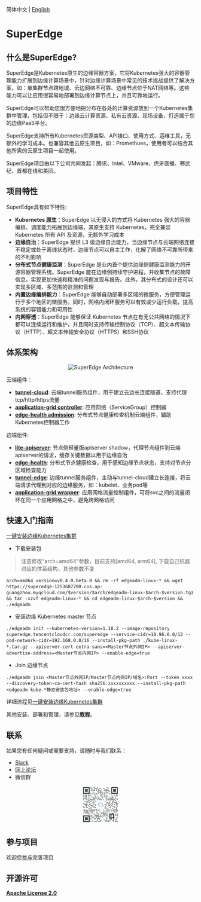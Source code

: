 简体中文 | [English](./README.md)

# SuperEdge

## 什么是SuperEdge?

SuperEdge是Kubernetes原生的边缘容器方案，它将Kubernetes强大的容器管理能力扩展到边缘计算场景中，针对边缘计算场景中常见的技术挑战提供了解决方案，如：单集群节点跨地域、云边网络不可靠、边缘节点位于NAT网络等。这些能力可以让应用很容易地部署到边缘计算节点上，并且可靠地运行。

SuperEdge可以帮助您很方便地把分布在各处的计算资源放到一个Kubernetes集群中管理，包括但不限于：边缘云计算资源、私有云资源、现场设备，打造属于您的边缘PaaS平台。 

SuperEdge支持所有Kubernetes资源类型、API接口、使用方式、运维工具，无额外的学习成本。也兼容其他云原生项目，如：Promethues，使用者可以结合其他所需的云原生项目一起使用。

SuperEdge项目由以下公司共同发起：腾讯、Intel、VMware、虎牙直播、寒武纪、首都在线和美团。


## 项目特性

SuperEdge具有如下特性:

- **Kubernetes 原生**：SuperEdge 以无侵入的方式将 Kubernetes 强大的容器编排、调度能力拓展到边缘端，其原生支持 Kubernetes，完全兼容 Kubernetes 所有 API 及资源，无额外学习成本
- **边缘自治**：SuperEdge 提供 L3 级边缘自治能力，当边缘节点与云端网络连接不稳定或处于离线状态时，边缘节点可以自主工作，化解了网络不可靠所带来的不利影响
- **分布式节点健康监测**：SuperEdge 是业内首个提供边缘侧健康监测能力的开源容器管理系统。SuperEdge 能在边缘侧持续守护进程，并收集节点的故障信息，实现更加快速和精准的问题发现与报告。此外，其分布式的设计还可以实现多区域、多范围的监测和管理
- **内置边缘编排能力**：SuperEdge 能够自动部署多区域的微服务，方便管理运行于多个地区的微服务。同时，网格内闭环服务可以有效减少运行负载，提高系统的容错能力和可用性
- **内网穿透**：SuperEdge 能够保证 Kubernetes 节点在有无公共网络的情况下都可以连续运行和维护，并且同时支持传输控制协议（TCP）、超文本传输协议（HTTP）、超文本传输安全协议（HTTPS）和SSH协议


## 体系架构

<div align="center">
  <img src="docs/img/superedge_arch.png" width=80% title="SuperEdge Architecture">
</div>

云端组件：

- [**tunnel-cloud**](docs/components/tunnel_CN.md): 云端tunnel服务组件，用于建立云边长连接隧道，支持代理tcp/http/https流量
- [**application-grid controller**](docs/components/service-group_CN.md): 应用网络（ServiceGroup）控制器
- [**edge-health admission**](docs/components/edge-health_CN.md): 分布式节点健康检查机制云端组件，辅助Kubernetes控制器工作

边端组件:

- [**lite-apiserver**](docs/components/lite-apiserver_CN.md): 节点侧轻量版apiserver shadow，代理节点组件到云端apiserver的请求，缓存关键数据以用于边缘自治
- [**edge-health**](docs/components/edge-health_CN.md): 分布式节点健康检查，用于感知边缘节点状态，支持对节点分区域检查能力
- [**tunnel-edge**](docs/components/tunnel_CN.md): 边缘tunnel服务组件，主动与tunnel-cloud建立长连接，将云端请求代理到对应的边缘服务，如：kubelet、业务pod等
- [**application-grid wrapper**](docs/components/serviceGroup_CN.md): 应用网格流量控制组件，可将svc之间的流量闭环在同一个应用网格之中，避免跨网格访问

## 快速入门指南

[一键安装边缘Kubernetes集群](./docs/installation/install_edge_kubernetes_CN.md)

-   下载安装包
> 注意修改"arch=amd64"参数，目前支持[amd64, arm64], 下载自己机器对应的体系结构，其他参数不变
```shell
arch=amd64 version=v0.4.0.beta.0 && rm -rf edgeadm-linux-* && wget https://superedge-1253687700.cos.ap-guangzhou.myqcloud.com/$version/$arch/edgeadm-linux-$arch-$version.tgz && tar -xzvf edgeadm-linux-* && cd edgeadm-linux-$arch-$version && ./edgeadm
```

-   安装边缘 Kubernetes master 节点
```shell
./edgeadm init --kubernetes-version=1.18.2 --image-repository superedge.tencentcloudcr.com/superedge --service-cidr=10.96.0.0/12 --pod-network-cidr=192.168.0.0/16 --install-pkg-path ./kube-linux-*.tar.gz --apiserver-cert-extra-sans=<Master节点外网IP> --apiserver-advertise-address=<Master节点内网IP> --enable-edge=true
```

-   Join 边缘节点
```shell
./edgeadm join <Master节点外网IP/Master节点内网IP/域名>:Port --token xxxx --discovery-token-ca-cert-hash sha256:xxxxxxxxxx --install-pkg-path <edgeadm kube-*静态安装包地址> --enable-edge=true 
```

详细流程见[一键安装边缘Kubernetes集群](./docs/installation/install_edge_kubernetes_CN.md)

其他安装、部署和管理，请参见[**教程**](docs/installation/tutorial_CN.md)。

## 联系

如果您有任何疑问或需要支持，请随时与我们联系：
- [Slack](https://join.slack.com/t/superedge-workspace/shared_invite/zt-ldxnm7er-ptdpCXthOct_dYrzyXM3pw)
- [网上论坛](https://groups.google.com/g/superedge)
- 微信群

<div align="center">
  <img src="docs/img/wechat-group.png" width=20% title="SuperEdge WeChat group">
</div>

## 参与项目

欢迎您[参与](./CONTRIBUTING.md)完善项目

## 开源许可

[**Apache License 2.0**](./LICENSE)

